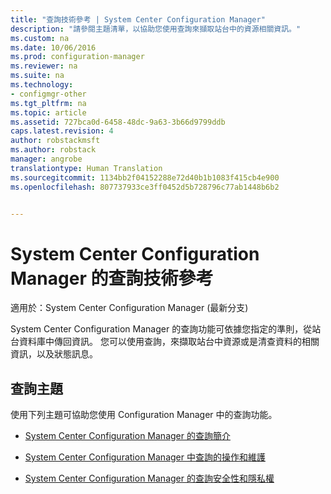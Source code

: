 ```yaml
---
title: "查詢技術參考 | System Center Configuration Manager"
description: "請參閱主題清單，以協助您使用查詢來擷取站台中的資源相關資訊。"
ms.custom: na
ms.date: 10/06/2016
ms.prod: configuration-manager
ms.reviewer: na
ms.suite: na
ms.technology:
- configmgr-other
ms.tgt_pltfrm: na
ms.topic: article
ms.assetid: 727bca0d-6458-48dc-9a63-3b66d9799ddb
caps.latest.revision: 4
author: robstackmsft
ms.author: robstack
manager: angrobe
translationtype: Human Translation
ms.sourcegitcommit: 1134bb2f04152288e72d40b1b1083f415cb4e900
ms.openlocfilehash: 807737933ce3ff0452d5b728796c77ab1448b6b2


---                     
```

# <a name="queries-technical-reference-for-system-center-configuration-manager"></a>System Center Configuration Manager 的查詢技術參考

適用於：System Center Configuration Manager (最新分支)

System Center Configuration Manager 的查詢功能可依據您指定的準則，從站台資料庫中傳回資訊。 您可以使用查詢，來擷取站台中資源或是清查資料的相關資訊，以及狀態訊息。  

## <a name="queries-topics"></a>查詢主題  
 使用下列主題可協助您使用 Configuration Manager 中的查詢功能。  

-   [System Center Configuration Manager 的查詢簡介](../../../core/servers/manage/introduction-to-queries.md)  

-   [System Center Configuration Manager 中查詢的操作和維護](../../../core/servers/manage/operations-and-maintenance-for-queries.md)  

-   [System Center Configuration Manager 的查詢安全性和隱私權](../../../core/servers/manage/security-and-privacy-for-queries.md)  



<!--HONumber=Nov16_HO1-->


